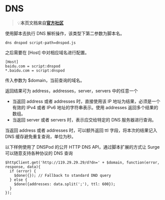 # DNS

> 💡**本页文档来自**[**官方社区**](https://community.nssurge.com/d/33-scripting)

使用脚本去执行 DNS 解析操作，该类型下第二参数为脚本名。

`dns dnspod script-path=dnspod.js`

之后需要在 \[Host\] 中对相应域名进行配置。

```text
[Host]
baidu.com = script:dnspod
*.baidu.com = script:dnspod
```

传入参数为 $domain，当前查询的域名。

返回结果可为 address，addresses，server，servers 中的任意一个

* 当返回 address 或者 addresses 时，直接使用该 IP 地址为结果，必须是一个有效的 IPv4 或者 IPv6 地址的字符串表示。使用 addresses 返回多个结果的数组。
* 当返回 server 或者 servers 时，表示应交给特定的 DNS 服务器进行查询。

当返回 address 或者 addresses 时，可以额外返回 ttl 字段，将本次的结果记入 DNS 缓存避免重复查询，单位为秒。

以下样例使用了 DNSPod 的公开 HTTP DNS API，通过脚本扩展的方式让 Surge 可以随意支持各种协议的 DNS 查询

```text
$httpClient.get('http://119.29.29.29/d?dn=' + $domain, function(error, response, data){
  if (error) {
    $done({}); // Fallback to standard DND query
  } else {
    $done({addresses: data.split(';'), ttl: 600});
  }
});
```

